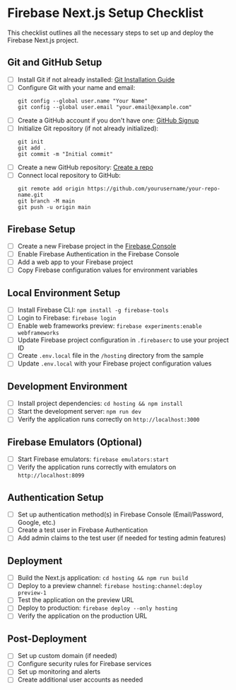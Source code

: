 # Firebase Next.js Setup Checklist

This checklist outlines all the necessary steps to set up and deploy the Firebase Next.js project.

## Git and GitHub Setup

- [ ] Install Git if not already installed: [Git Installation Guide](https://git-scm.com/book/en/v2/Getting-Started-Installing-Git)
- [ ] Configure Git with your name and email:
  ```
  git config --global user.name "Your Name"
  git config --global user.email "your.email@example.com"
  ```
- [ ] Create a GitHub account if you don't have one: [GitHub Signup](https://github.com/join)
- [ ] Initialize Git repository (if not already initialized):
  ```
  git init
  git add .
  git commit -m "Initial commit"
  ```
- [ ] Create a new GitHub repository: [Create a repo](https://github.com/new)
- [ ] Connect local repository to GitHub:
  ```
  git remote add origin https://github.com/yourusername/your-repo-name.git
  git branch -M main
  git push -u origin main
  ```

## Firebase Setup

- [ ] Create a new Firebase project in the [Firebase Console](https://console.firebase.google.com/)
- [ ] Enable Firebase Authentication in the Firebase Console
- [ ] Add a web app to your Firebase project
- [ ] Copy Firebase configuration values for environment variables

## Local Environment Setup

- [ ] Install Firebase CLI: `npm install -g firebase-tools`
- [ ] Login to Firebase: `firebase login`
- [ ] Enable web frameworks preview: `firebase experiments:enable webframeworks`
- [ ] Update Firebase project configuration in `.firebaserc` to use your project ID
- [ ] Create `.env.local` file in the `/hosting` directory from the sample
- [ ] Update `.env.local` with your Firebase project configuration values

## Development Environment

- [ ] Install project dependencies: `cd hosting && npm install`
- [ ] Start the development server: `npm run dev`
- [ ] Verify the application runs correctly on `http://localhost:3000`

## Firebase Emulators (Optional)

- [ ] Start Firebase emulators: `firebase emulators:start`
- [ ] Verify the application runs correctly with emulators on `http://localhost:8099`

## Authentication Setup

- [ ] Set up authentication method(s) in Firebase Console (Email/Password, Google, etc.)
- [ ] Create a test user in Firebase Authentication
- [ ] Add admin claims to the test user (if needed for testing admin features)

## Deployment

- [ ] Build the Next.js application: `cd hosting && npm run build`
- [ ] Deploy to a preview channel: `firebase hosting:channel:deploy preview-1`
- [ ] Test the application on the preview URL
- [ ] Deploy to production: `firebase deploy --only hosting`
- [ ] Verify the application on the production URL

## Post-Deployment

- [ ] Set up custom domain (if needed)
- [ ] Configure security rules for Firebase services
- [ ] Set up monitoring and alerts
- [ ] Create additional user accounts as needed
